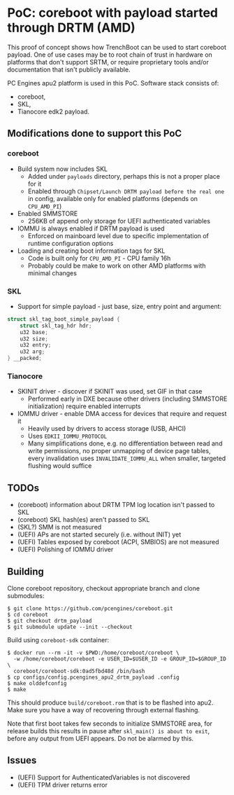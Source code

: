 # PoC: coreboot with payload started through DRTM (AMD)

This proof of concept shows how TrenchBoot can be used to start coreboot
payload. One of use cases may be to root chain of trust in hardware on platforms
that don't support SRTM, or require proprietary tools and/or documentation that
isn't publicly available.

PC Engines apu2 platform is used in this PoC. Software stack consists of:

- coreboot,
- SKL,
- Tianocore edk2 payload.

## Modifications done to support this PoC

### coreboot

- Build system now includes SKL
  - Added under `payloads` directory, perhaps this is not a proper place for it
  - Enabled through `Chipset/Launch DRTM payload before the real one` in config,
    available only for enabled platforms (depends on `CPU_AMD_PI`)
- Enabled SMMSTORE
  - 256KB of append only storage for UEFI authenticated variables
- IOMMU is always enabled if DRTM payload is used
  - Enforced on mainboard level due to specific implementation of runtime
    configuration options
- Loading and creating boot information tags for SKL
  - Code is built only for `CPU_AMD_PI` - CPU family 16h
  - Probably could be make to work on other AMD platforms with minimal changes

### SKL

- Support for simple payload - just base, size, entry point and argument:

```c
struct skl_tag_boot_simple_payload {
    struct skl_tag_hdr hdr;
    u32 base;
    u32 size;
    u32 entry;
    u32 arg;
} __packed;
```

### Tianocore

- SKINIT driver - discover if SKINIT was used, set GIF in that case
  - Performed early in DXE because other drivers (including SMMSTORE
    initialization) require enabled interrupts
- IOMMU driver - enable DMA access for devices that require and request it
  - Heavily used by drivers to access storage (USB, AHCI)
  - Uses `EDKII_IOMMU_PROTOCOL`
  - Many simplifications done, e.g. no differentiation between read and write
    permissions, no proper unmapping of device page tables, every invalidation
    uses `INVALIDATE_IOMMU_ALL` when smaller, targeted flushing would suffice

## TODOs

- (coreboot) information about DRTM TPM log location isn't passed to SKL
- (coreboot) SKL hash(es) aren't passed to SKL
- (SKL?) SMM is not measured
- (UEFI) APs are not started securely (i.e. without INIT) yet
- (UEFI) Tables exposed by coreboot (ACPI, SMBIOS) are not measured
- (UEFI) Polishing of IOMMU driver

## Building

Clone coreboot repository, checkout appropriate branch and clone submodules:

```shell
$ git clone https://github.com/pcengines/coreboot.git
$ cd coreboot
$ git checkout drtm_payload
$ git submodule update --init --checkout
```

Build using `coreboot-sdk` container:

```shell
$ docker run --rm -it -v $PWD:/home/coreboot/coreboot \
  -w /home/coreboot/coreboot -e USER_ID=$USER_ID -e GROUP_ID=$GROUP_ID \
  coreboot/coreboot-sdk:0ad5fbd48d /bin/bash
$ cp configs/config.pcengines_apu2_drtm_payload .config
$ make olddefconfig
$ make
```

This should produce `build/coreboot.rom` that is to be flashed into apu2. Make
sure you have a way of recovering through external flashing.

Note that first boot takes few seconds to initialize SMMSTORE area, for release
builds this results in pause after `skl_main() is about to exit`, before any
output from UEFI appears. Do not be alarmed by this.

## Issues

- (UEFI) Support for AuthenticatedVariables is not discovered
- (UEFI) TPM driver returns error
